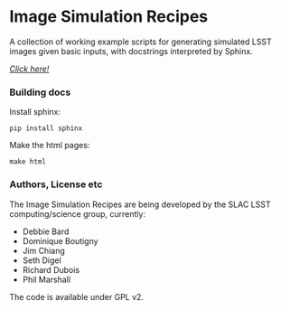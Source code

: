 Image Simulation Recipes
========================

A collection of working example scripts for generating simulated LSST images
given basic inputs, with docstrings interpreted by Sphinx.

*[Click here!](http://www.slac.stanford.edu/~pjm/ImageSimulationRecipes/.build/html/)*

### Building docs

Install sphinx:

    pip install sphinx
    
Make the html pages:
 
    make html


### Authors, License etc

The Image Simulation Recipes are being developed by the SLAC LSST
computing/science group, currently:

* Debbie Bard
* Dominique Boutigny
* Jim Chiang
* Seth Digel
* Richard Dubois
* Phil Marshall

The code is available under GPL v2.



